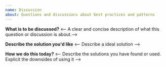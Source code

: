 ```yaml
---
name: Discussion
about: Questions and discussions about best practices and patterns
---
```


**What is to be discussed?**
<-- A clear and concise description of what this question or discussion is about.-->

**Describe the solution you'd like**
<-- Describe a ideal solution -->

**How we do this today?**
<-- Describe the solutions you have found or used. Explicit the downsides of using it -->
